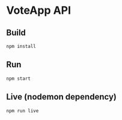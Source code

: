 # VoteApp API

## Build

```
npm install
```

## Run 

```
npm start
```

## Live (nodemon dependency)

```
npm run live 
```